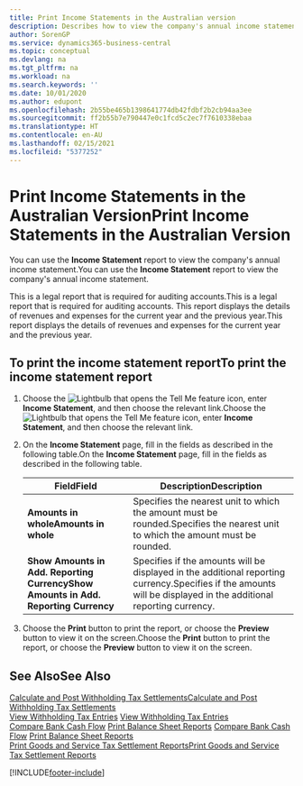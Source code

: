 ```yaml
---
title: Print Income Statements in the Australian version
description: Describes how to view the company's annual income statement in the Australian version.
author: SorenGP
ms.service: dynamics365-business-central
ms.topic: conceptual
ms.devlang: na
ms.tgt_pltfrm: na
ms.workload: na
ms.search.keywords: ''
ms.date: 10/01/2020
ms.author: edupont
ms.openlocfilehash: 2b55be465b1398641774db42fdbf2b2cb94aa3ee
ms.sourcegitcommit: ff2b55b7e790447e0c1fcd5c2ec7f7610338ebaa
ms.translationtype: HT
ms.contentlocale: en-AU
ms.lasthandoff: 02/15/2021
ms.locfileid: "5377252"
---
```

# <a name="print-income-statements-in-the-australian-version"></a><span data-ttu-id="1d441-103">Print Income Statements in the Australian Version</span><span class="sxs-lookup"><span data-stu-id="1d441-103">Print Income Statements in the Australian Version</span></span>

<span data-ttu-id="1d441-104">You can use the **Income Statement** report to view the company's annual income statement.</span><span class="sxs-lookup"><span data-stu-id="1d441-104">You can use the **Income Statement** report to view the company's annual income statement.</span></span>  

<span data-ttu-id="1d441-105">This is a legal report that is required for auditing accounts.</span><span class="sxs-lookup"><span data-stu-id="1d441-105">This is a legal report that is required for auditing accounts.</span></span> <span data-ttu-id="1d441-106">This report displays the details of revenues and expenses for the current year and the previous year.</span><span class="sxs-lookup"><span data-stu-id="1d441-106">This report displays the details of revenues and expenses for the current year and the previous year.</span></span>  

## <a name="to-print-the-income-statement-report"></a><span data-ttu-id="1d441-107">To print the income statement report</span><span class="sxs-lookup"><span data-stu-id="1d441-107">To print the income statement report</span></span>  
1. <span data-ttu-id="1d441-108">Choose the ![Lightbulb that opens the Tell Me feature](../../media/ui-search/search_small.png "Tell me what you want to do") icon, enter **Income Statement**, and then choose the relevant link.</span><span class="sxs-lookup"><span data-stu-id="1d441-108">Choose the ![Lightbulb that opens the Tell Me feature](../../media/ui-search/search_small.png "Tell me what you want to do") icon, enter **Income Statement**, and then choose the relevant link.</span></span>  
2. <span data-ttu-id="1d441-109">On the **Income Statement** page, fill in the fields as described in the following table.</span><span class="sxs-lookup"><span data-stu-id="1d441-109">On the **Income Statement** page, fill in the fields as described in the following table.</span></span>  

    |<span data-ttu-id="1d441-110">Field</span><span class="sxs-lookup"><span data-stu-id="1d441-110">Field</span></span>|<span data-ttu-id="1d441-111">Description</span><span class="sxs-lookup"><span data-stu-id="1d441-111">Description</span></span>|  
    |---------------------------------|---------------------------------------|  
    |<span data-ttu-id="1d441-112">**Amounts in whole**</span><span class="sxs-lookup"><span data-stu-id="1d441-112">**Amounts in whole**</span></span>|<span data-ttu-id="1d441-113">Specifies the nearest unit to which the amount must be rounded.</span><span class="sxs-lookup"><span data-stu-id="1d441-113">Specifies the nearest unit to which the amount must be rounded.</span></span>|  
    |<span data-ttu-id="1d441-114">**Show Amounts in Add. Reporting Currency**</span><span class="sxs-lookup"><span data-stu-id="1d441-114">**Show Amounts in Add. Reporting Currency**</span></span>|<span data-ttu-id="1d441-115">Specifies if the amounts will be displayed in the additional reporting currency.</span><span class="sxs-lookup"><span data-stu-id="1d441-115">Specifies if the amounts will be displayed in the additional reporting currency.</span></span>|  

3. <span data-ttu-id="1d441-116">Choose the **Print** button to print the report, or choose the **Preview** button to view it on the screen.</span><span class="sxs-lookup"><span data-stu-id="1d441-116">Choose the **Print** button to print the report, or choose the **Preview** button to view it on the screen.</span></span>  

## <a name="see-also"></a><span data-ttu-id="1d441-117">See Also</span><span class="sxs-lookup"><span data-stu-id="1d441-117">See Also</span></span>  
[<span data-ttu-id="1d441-118">Calculate and Post Withholding Tax Settlements</span><span class="sxs-lookup"><span data-stu-id="1d441-118">Calculate and Post Withholding Tax Settlements</span></span>](how-to-calculate-and-post-withholding-tax-settlements.md)  
<span data-ttu-id="1d441-119">[View Withholding Tax Entries](how-to-view-withholding-tax-entries.md) </span><span class="sxs-lookup"><span data-stu-id="1d441-119">[View Withholding Tax Entries](how-to-view-withholding-tax-entries.md) </span></span>  
<span data-ttu-id="1d441-120">[Compare Bank Cash Flow](how-to-compare-bank-cash-flow.md)   [Print Balance Sheet Reports](how-to-print-balance-sheet-reports.md) </span><span class="sxs-lookup"><span data-stu-id="1d441-120">[Compare Bank Cash Flow](how-to-compare-bank-cash-flow.md)   [Print Balance Sheet Reports](how-to-print-balance-sheet-reports.md) </span></span>  
[<span data-ttu-id="1d441-121">Print Goods and Service Tax Settlement Reports</span><span class="sxs-lookup"><span data-stu-id="1d441-121">Print Goods and Service Tax Settlement Reports</span></span>](how-to-print-goods-and-service-tax-settlement-reports.md) 


[!INCLUDE[footer-include](../../includes/footer-banner.md)]